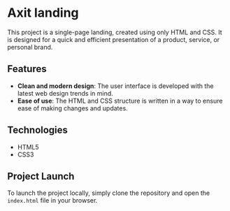 

# Axit landing

This project is a single-page landing, created using only HTML and CSS. It is designed for a quick and efficient presentation of a product, service, or personal brand.

## Features

- **Clean and modern design**: The user interface is developed with the latest web design trends in mind.
- **Ease of use**: The HTML and CSS structure is written in a way to ensure ease of making changes and updates.

## Technologies

- HTML5
- CSS3

## Project Launch

To launch the project locally, simply clone the repository and open the `index.html` file in your browser.